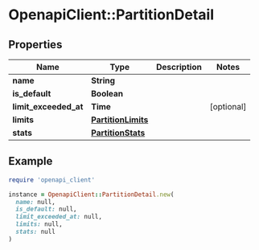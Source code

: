 # OpenapiClient::PartitionDetail

## Properties

| Name | Type | Description | Notes |
| ---- | ---- | ----------- | ----- |
| **name** | **String** |  |  |
| **is_default** | **Boolean** |  |  |
| **limit_exceeded_at** | **Time** |  | [optional] |
| **limits** | [**PartitionLimits**](PartitionLimits.md) |  |  |
| **stats** | [**PartitionStats**](PartitionStats.md) |  |  |

## Example

```ruby
require 'openapi_client'

instance = OpenapiClient::PartitionDetail.new(
  name: null,
  is_default: null,
  limit_exceeded_at: null,
  limits: null,
  stats: null
)
```

